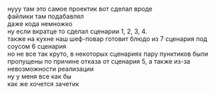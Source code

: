 нууу там это самое проектик вот сделал вроде
<br>
файлики там подабавлял
<br>
даже кода немножко
<br>
ну если вкратце то сделал сценарии 1, 2, 3, 4.
<br>
также на кухне наш шеф-повар готовит блюдо из 7 сценария под соусом 6 сценария
<br>
но не все так круто, в некоторых сценариях пару пунктиков были пропущены по причине отказа от сценария 5, а также из-за невозможности реализации
<br>
ну у меня все как бы
<br>
как же хочется зачетик
<br>
